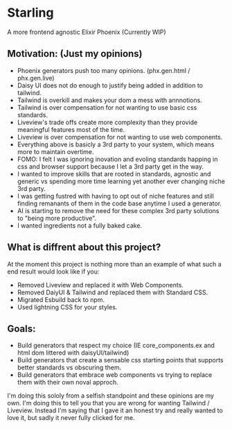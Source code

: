 # Starling

A more frontend agnostic Elixir Phoenix (Currently WIP)

## Motivation: (Just my opinions)

* Phoenix generators push too many opinions. (phx.gen.html / phx.gen.live)
* Daisy UI does not do enough to justify being added in addition to tailwind.
* Tailwind is overkill and makes your dom a mess with annnotions.
* Tailwind is over compensation for not wanting to use basic css standards.
* Liveview's trade offs create more complexity than they provide meaningful features most of the time.
* Liveview is over compensation for not wanting to use web components.
* Everything above is basicly a 3rd party to your system, which means more to maintain overtime.
* FOMO: I felt I was ignoring inovation and evoling standards happing in css and browser support because I let a 3rd party get in the way.
* I wanted to improve skills that are rooted in standards, agnostic and generic vs spending more time learning yet another ever changing niche 3rd party.
* I was getting fustred with having to opt out of niche features and still finding remanants of them in the code base anytime I used a generator.
* AI is starting to remove the need for these complex 3rd party solutions to "being more productive".
* I wanted ingredients not a fully baked cake.

## What is diffrent about this project?

At the moment this project is nothing more than an example of what such a end result would look like if you:

* Removed Liveview and replaced it with Web Components.
* Removed DaiyUI & Tailwind and replaced them with Standard CSS.
* Migrated Esbuild back to npm.
* Used lightning CSS for your styles.

## Goals:

* Build generators that respect my choice (IE core_components.ex and html dom littered with daisyUI/tailwind)
* Build generators that create a sensable css starting points that supports better standards vs obscuring them.
* Build generators that embrace web components vs trying to replace them with their own noval approch.

I'm doing this sololy from a selfish standpoint and these opinions are my own.
I'm doing this to tell you that you are wrong for wanting Tailwind / Liveview.
Instead I'm saying that I gave it an honest try and really wanted to love it, but sadly it never fully clicked for me.
